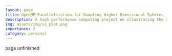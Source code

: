 ```yaml
---
layout: page
title: OpenMP Parallelization for Sampling Higher Dimensional Spheres
description: A high performance computing project on illustrating the distances of points from the surfaces of spheres as dimensionality increases.
img: assets/img/ss_plot.png
importance: 2
category: personal
---
```


page unfinished
